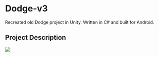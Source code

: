 # Dodge-v3
Recreated old Dodge project in Unity. Written in C# and built for Android.

## Project Description

![](dodge-unity.gif)
